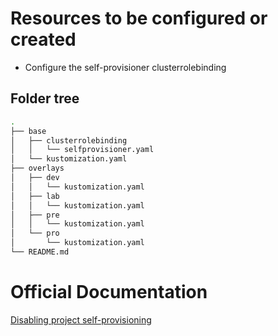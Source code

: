 # Resources to be configured or created

- Configure the self-provisioner clusterrolebinding

## Folder tree

```bash
.
├── base
│   ├── clusterrolebinding
│   │   └── selfprovisioner.yaml
│   └── kustomization.yaml
├── overlays
│   ├── dev
│   │   └── kustomization.yaml
│   ├── lab
│   │   └── kustomization.yaml
│   ├── pre
│   │   └── kustomization.yaml
│   └── pro
│       └── kustomization.yaml
└── README.md
```

# Official Documentation

[Disabling project self-provisioning](https://docs.openshift.com/container-platform/4.11/applications/projects/configuring-project-creation.html#disabling-project-self-provisioning_configuring-project-creation)
